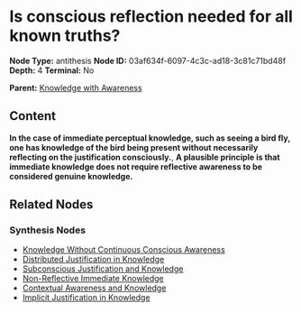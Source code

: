 # Is conscious reflection needed for all known truths?

**Node Type:** antithesis
**Node ID:** 03af634f-6097-4c3c-ad18-3c81c71bd48f
**Depth:** 4
**Terminal:** No

**Parent:** [Knowledge with Awareness](knowledge-with-awareness-synthesis-0603260e-bbf7-4aa6-81ed-22dd25e52b8f.md)

## Content

**In the case of immediate perceptual knowledge, such as seeing a bird fly, one has knowledge of the bird being present without necessarily reflecting on the justification consciously.**, **A plausible principle is that immediate knowledge does not require reflective awareness to be considered genuine knowledge.**

## Related Nodes

### Synthesis Nodes

- [Knowledge Without Continuous Conscious Awareness](knowledge-without-continuous-conscious-awareness-synthesis-f36e756c-3702-4ec9-a971-27e07843526b.md)
- [Distributed Justification in Knowledge](distributed-justification-in-knowledge-synthesis-7ae39639-1c8a-432e-880c-06ed43730f91.md)
- [Subconscious Justification and Knowledge](subconscious-justification-and-knowledge-synthesis-3701758f-aba4-470c-9550-272b6560aaed.md)
- [Non-Reflective Immediate Knowledge](non-reflective-immediate-knowledge-synthesis-481029e0-36bf-4e17-9387-23c6df30eeb9.md)
- [Contextual Awareness and Knowledge](contextual-awareness-and-knowledge-synthesis-d71deea2-e3ce-4c25-9f0e-7397e55680ac.md)
- [Implicit Justification in Knowledge](implicit-justification-in-knowledge-synthesis-4f9886c4-84b3-44e0-b9bf-aaf4e2cf76de.md)
